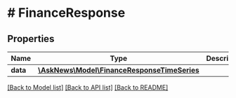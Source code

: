# # FinanceResponse

## Properties

Name | Type | Description | Notes
------------ | ------------- | ------------- | -------------
**data** | [**\AskNews\Model\FinanceResponseTimeSeries**](FinanceResponseTimeSeries.md) |  |

[[Back to Model list]](../../README.md#models) [[Back to API list]](../../README.md#endpoints) [[Back to README]](../../README.md)
